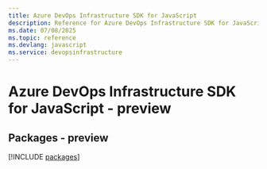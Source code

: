 ```yaml
---
title: Azure DevOps Infrastructure SDK for JavaScript
description: Reference for Azure DevOps Infrastructure SDK for JavaScript
ms.date: 07/08/2025
ms.topic: reference
ms.devlang: javascript
ms.service: devopsinfrastructure
---
```

# Azure DevOps Infrastructure SDK for JavaScript - preview
## Packages - preview
[!INCLUDE [packages](devops-infrastructure-index.md)]